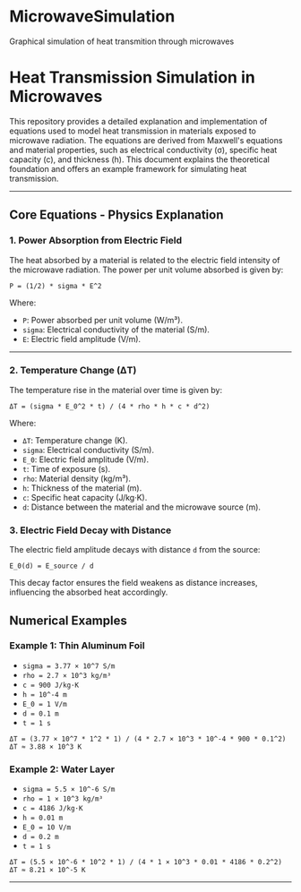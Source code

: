 # MicrowaveSimulation
Graphical simulation of heat transmition through microwaves
# Heat Transmission Simulation in Microwaves

This repository provides a detailed explanation and implementation of equations used to model heat transmission in materials exposed to microwave radiation. The equations are derived from Maxwell's equations and material properties, such as electrical conductivity (σ), specific heat capacity (c), and thickness (h). This document explains the theoretical foundation and offers an example framework for simulating heat transmission.

---

## **Core Equations - Physics Explanation**

### 1. **Power Absorption from Electric Field**
The heat absorbed by a material is related to the electric field intensity of the microwave radiation. The power per unit volume absorbed is given by:

```
P = (1/2) * sigma * E^2
```

Where:
- `P`: Power absorbed per unit volume (W/m³).
- `sigma`: Electrical conductivity of the material (S/m).
- `E`: Electric field amplitude (V/m).

---

### 2. **Temperature Change (ΔT)**
The temperature rise in the material over time is given by:

```
ΔT = (sigma * E_0^2 * t) / (4 * rho * h * c * d^2)
```

Where:
- `ΔT`: Temperature change (K).
- `sigma`: Electrical conductivity (S/m).
- `E_0`: Electric field amplitude (V/m).
- `t`: Time of exposure (s).
- `rho`: Material density (kg/m³).
- `h`: Thickness of the material (m).
- `c`: Specific heat capacity (J/kg·K).
- `d`: Distance between the material and the microwave source (m).

### 3. **Electric Field Decay with Distance**
The electric field amplitude decays with distance `d` from the source:

```
E_0(d) = E_source / d
```

This decay factor ensures the field weakens as distance increases, influencing the absorbed heat accordingly.

## **Numerical Examples**

### Example 1: Thin Aluminum Foil
- `sigma = 3.77 × 10^7 S/m`
- `rho = 2.7 × 10^3 kg/m³`
- `c = 900 J/kg·K`
- `h = 10^-4 m`
- `E_0 = 1 V/m`
- `d = 0.1 m`
- `t = 1 s`

```
ΔT = (3.77 × 10^7 * 1^2 * 1) / (4 * 2.7 × 10^3 * 10^-4 * 900 * 0.1^2)
ΔT ≈ 3.88 × 10^3 K
```

### Example 2: Water Layer
- `sigma = 5.5 × 10^-6 S/m`
- `rho = 1 × 10^3 kg/m³`
- `c = 4186 J/kg·K`
- `h = 0.01 m`
- `E_0 = 10 V/m`
- `d = 0.2 m`
- `t = 1 s`

```
ΔT = (5.5 × 10^-6 * 10^2 * 1) / (4 * 1 × 10^3 * 0.01 * 4186 * 0.2^2)
ΔT ≈ 8.21 × 10^-5 K
```

---
